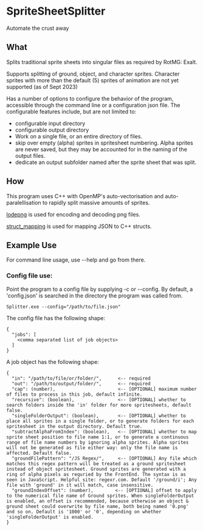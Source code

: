 # SpriteSheetSplitter
Automate the crust away

## What
Splits traditional sprite sheets into singular files as required by RotMG: Exalt.

Supports splitting of ground, object, and character sprites.
Character sprites with more than the default (5) sprites of animation are not yet supported (as of Sept 2023)

Has a number of options to configure the behavior of the program, accessible through the command line or a configuration json file.
The configurable features include, but are not limited to:

* configurable input directory
* configurable output directory
* Work on a single file, or an entire directory of files.
* skip over empty (alpha) sprites in spritesheet numbering. Alpha sprites are never saved, but they may be accounted for in the naming of the output files.
* dedicate an output subfolder named after the sprite sheet that was split.

## How

This program uses C++ with OpenMP's auto-vectorisation and auto-paralellisation to rapidly split massive amounts of sprites.

[lodepng](https://lodev.org/lodepng/) is used for encoding and decoding png files.

[struct_mapping](https://github.com/bk192077/struct_mapping) is used for mapping JSON to C++ structs.

## Example Use

For command line usage, use --help and go from there.

### Config file use:

Point the program to a config file by supplying -c or --config.
By default, a 'config.json' is searched in the directory the program was called from.

`Splitter.exe --config="/path/to/file.json"`

The config file has the following shape:

```
{
  "jobs": [
    <comma separated list of job objects>
  ]
}
```

A job object has the following shape:

```
{
  "in": "/path/to/file/or/folder/",      <-- required
  "out": "/path/to/output/folder/",      <-- required
  "cap": (number),                       <-- [OPTIONAL] maximum number of files to process in this job, default infinite.
  "recursive": (boolean),                <-- [OPTIONAL] whether to search folders inside the 'in' folder for more spritesheets, default false.
  "singleFolderOutput": (boolean),       <-- [OPTIONAL] whether to place all sprites in a single folder, or to generate folders for each spritesheet in the output directory. Default true.
  "subtractAlphaFromIndex": (boolean),   <-- [OPTIONAL] whether to map sprite sheet position to file name 1:1, or to generate a continuous range of file name numbers by ignoring alpha sprites. Alpha sprites will not be generated as file either way: only the file name is affected. Default false.
  "groundFilePattern": "/JS Regex/",     <-- [OPTIONAL] Any file which matches this regex pattern will be treated as a ground spritesheet instead of object spritesheet. Ground sprites are generated with a ring of alpha pixels as requried by the FrontEnd. The syntax is as seen in JavaScript. Helpful site: regexr.com. Default '/ground/i'; Any file with 'ground' in it will match, case insensitive.
  "groundIndexOffset": (number),        <-- [OPTIONAL] offset to apply to the numerical file name of Ground sprites. When singleFolderOutput is enabled, an offset is recommended, because otherwise an object & ground sheet could overwrite by file name, both being named '0.png' and so on. Default is '1000' or '0', depending on whether 'singleFolderOutput' is enabled.
}
